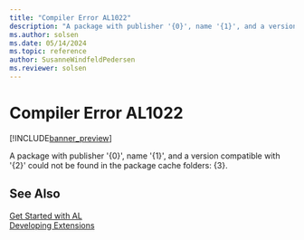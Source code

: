 ```yaml
---
title: "Compiler Error AL1022"
description: "A package with publisher '{0}', name '{1}', and a version compatible with '{2}' could not be found in the package cache folders: {3}."
ms.author: solsen
ms.date: 05/14/2024
ms.topic: reference
author: SusanneWindfeldPedersen
ms.reviewer: solsen
---
```

[//]: # (START>DO_NOT_EDIT)
[//]: # (IMPORTANT:Do not edit any of the content between here and the END>DO_NOT_EDIT.)
[//]: # (Any modifications should be made in the .xml files in the ModernDev repo.)
# Compiler Error AL1022

[!INCLUDE[banner_preview](../includes/banner_preview.md)]

A package with publisher '{0}', name '{1}', and a version compatible with '{2}' could not be found in the package cache folders: {3}.


[//]: # (IMPORTANT: END>DO_NOT_EDIT)
## See Also  
[Get Started with AL](../devenv-get-started.md)  
[Developing Extensions](../devenv-dev-overview.md)  